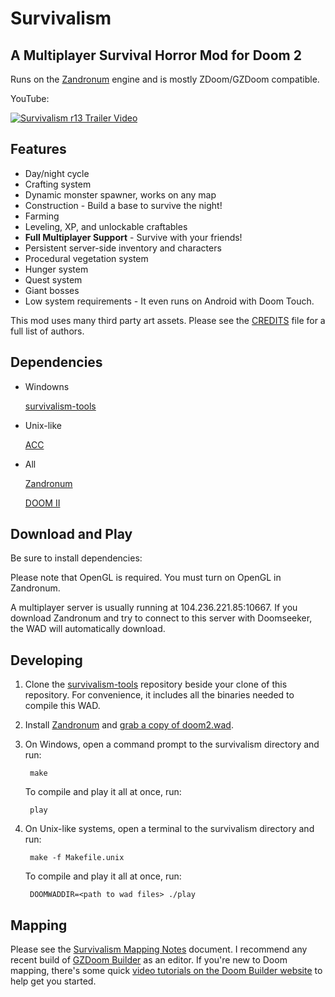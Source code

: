 # Survivalism
## A Multiplayer Survival Horror Mod for Doom 2
Runs on the [Zandronum](http://www.zandronum.com) engine and is mostly ZDoom/GZDoom compatible.


YouTube:

[![Survivalism r13 Trailer Video](http://img.youtube.com/vi/ZM7FsSJpVac/0.jpg)](http://www.youtube.com/watch?v=ZM7FsSJpVac)

## Features

- Day/night cycle
- Crafting system
- Dynamic monster spawner, works on any map
- Construction - Build a base to survive the night!
- Farming
- Leveling, XP, and unlockable craftables
- **Full Multiplayer Support** - Survive with your friends!
- Persistent server-side inventory and characters
- Procedural vegetation system
- Hunger system
- Quest system
- Giant bosses
- Low system requirements - It even runs on Android with Doom Touch.

This mod uses many third party art assets. Please see the [CREDITS](src/CREDITS) file for a full list of authors.

## Dependencies

- Windowns

  [survivalism-tools](https://www.github.com/asantoni/survivalism-tools)

- Unix-like

  [ACC](http://www.github.com/rheit/acc)

- All

  [Zandronum](https://bitbucket.org/Torr_Samaho/zandronum-stable)

  [DOOM II](https://github.com/dgeng/iwad)


## Download and Play

Be sure to install dependencies:

Please note that OpenGL is required. You must turn on OpenGL in Zandronum.

A multiplayer server is usually running at 104.236.221.85:10667. If you download Zandronum and try to connect to this server with Doomseeker, the WAD will automatically download.

## Developing

1. Clone the [survivalism-tools](https://www.github.com/asantoni/survivalism-tools) repository beside your clone of this repository. For convenience, it includes all the binaries needed to compile this WAD.

2. Install [Zandronum](http://www.zandronum.com) and [grab a copy of doom2.wad](https://github.com/dgeng/iwad). 

3. On Windows, open a command prompt to the survivalism directory and run:

        make
    
    To compile and play it all at once, run:

        play
        
3. On Unix-like systems, open a terminal to the survivalism directory and run:

        make -f Makefile.unix
    
   To compile and play it all at once, run:

        DOOMWADDIR=<path to wad files> ./play
        

## Mapping

Please see the [Survivalism Mapping Notes](Surivalism%20Mapping%20Notes.txt) document. I recommend any recent build of [GZDoom Builder](http://devbuilds.drdteam.org/doombuilder2-gzdb/) as an editor. If you're new to Doom mapping, there's some quick [video tutorials on the Doom Builder website](http://doombuilder.com/index.php?p=tutorials) to help get you started.
